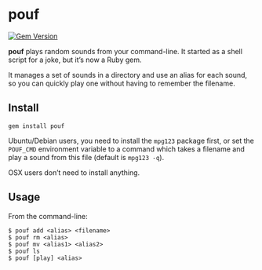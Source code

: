 # pouf

[![Gem Version](https://badge.fury.io/rb/pouf.png)](http://badge.fury.io/rb/pouf)

**pouf** plays random sounds from your command-line. It started as a shell
script for a joke, but it’s now a Ruby gem.

It manages a set of sounds in a directory and use an alias for each sound, so
you can quickly play one without having to remember the filename.

## Install

```
gem install pouf
```

Ubuntu/Debian users, you need to install the `mpg123` package first, or set the
`POUF_CMD` environment variable to a command which takes a filename and play a
sound from this file (default is `mpg123 -q`).

OSX users don’t need to install anything.

## Usage

From the command-line:

```
$ pouf add <alias> <filename>
$ pouf rm <alias>
$ pouf mv <alias1> <alias2>
$ pouf ls
$ pouf [play] <alias>
```
